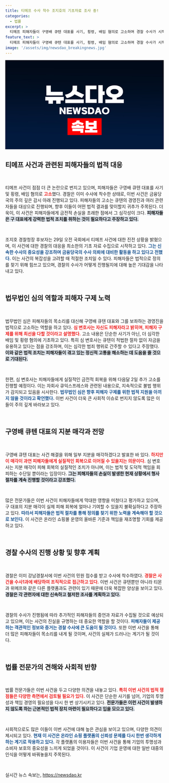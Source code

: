 ```yaml
---
title: 티메프 수사 착수 조지호의 기초자료 조사 중!
categories:
  - 법률
excerpt: >
  티메프 피해자들이 구영배 큐텐 대표를 사기, 횡령, 배임 혐의로 고소하며 경찰 수사가 시작됐다. 금융당국의 고발에도 대비하는 상황에서, 법무법인은 추가 고소를 예고하고 있어 사건의 파장이 커질 전망이다!
feature_text: >
  티메프 피해자들이 구영배 큐텐 대표를 사기, 횡령, 배임 혐의로 고소하며 경찰 수사가 시작됐다. 금융당국의 고발에도 대비하는 상황에서, 법무법인은 추가 고소를 예고하고 있어 사건의 파장이 커질 전망이다!
image: '/assets/img/newsdao_breakingnews.jpg'
---
```


<p><img src="/assets/img/newsdao_breakingnews.jpg" alt="implanttips 속보" /></p>

<h2 data-ke-size="size26">티메프 사건과 관련된 피해자들의 법적 대응</h2>

<p data-ke-size="size16">&nbsp;</p>

<p>티메프 사건이 점점 더 큰 논란으로 번지고 있으며, 피해자들은 구영배 큐텐 대표를 사기 및 횡령, 배임 혐의로 <b><span style="color: #ee2323;">고소</span></b>했다. 경찰은 이미 수사에 착수한 상태로, 이번 사건은 금융당국의 주의 깊은 감시 아래 진행되고 있다. 피해자들의 고소는 큐텐의 경영진과 여러 관련자들을 대상으로 진행되며, 향후 이들이 어떤 법적 결과를 맞이할지 귀추가 주목된다. 더욱이, 이 사건은 피해자들에게 금전적 손실을 초래한 점에서 그 심각성이 크다. <b><span style="background-color: #21538527;">피해자들은 구 대표에게 강력한 법적 조치를 취하는 것이 필요하다고 주장하고 있다.</span></b></p>

<p data-ke-size="size16">&nbsp;</p>

<p>조지호 경찰청장 후보자는 29일 오전 국회에서 티메프 사건에 대한 진전 상황을 밝혔으며, 이 사건에 대한 경찰의 대응을 최소한의 기초 자료 수집으로 시작하고 있다. <b><span style="color: #1a5490;">그는 신속한 수사의 중요성을 강조하며 금융당국의 수사 의뢰에 대비한 활동을 하고 있다고 전했다.</span></b> 이는 사건의 복잡성을 고려할 때 적절한 조치일 수 있다. 피해자들은 법적으로 정의를 찾기 위해 힘쓰고 있으며, 경찰의 수사가 어떻게 진행될지에 대해 높은 기대감을 나타내고 있다.</p>

<p data-ke-size="size16">&nbsp;</p>

<h2 data-ke-size="size26">법무법인 심의 역할과 피해자 구제 노력</h2>

<p data-ke-size="size16">&nbsp;</p>

<p>법무법인 심은 피해자들의 목소리를 대신해 구영배 큐텐 대표와 그를 보좌하는 경영진을 법적으로 고소하는 역할을 하고 있다. <b><span style="color: #ee2323;">심 변호사는 자신도 피해자라고 밝히며, 피해자 구제를 위해 최선을 다할 것이라고 설명했다.</span></b> 고소 내용은 단순한 사기가 아닌, 더 심각한 배임 및 횡령 혐의에 기초하고 있다. 특히 심 변호사는 큐텐이 적법한 절차 없이 자금을 유용하고 있다는 점을 강조하며, 이는 심각한 범죄 행위로 간주할 수 있다고 주장했다. <b><span style="background-color: #21538527;">이와 같은 법적 조치는 피해자들이 겪고 있는 정신적 고통을 해소하는 데 도움을 줄 것으로 기대된다.</span></b></p>

<p data-ke-size="size16">&nbsp;</p>

<p>한편, 심 변호사는 피해자들에게 실질적인 금전적 회복을 위해 다음달 2일 추가 고소를 진행할 예정이다. 이는 자회사 큐익스프레스와 관련된 내용으로, 지속적으로 불법 행위가 감지되고 있음을 시사한다. <b><span style="color: #1a5490;">법무법인 심은 향후 피해자 구제를 위한 법적 지원을 아끼지 않을 것이라고 확언했다.</span></b> 이번 사건이 더욱 큰 사회적 이슈로 번지지 않도록 많은 이들이 주의 깊게 바라보고 있다.</p>

<p data-ke-size="size16">&nbsp;</p>

<h2 data-ke-size="size26">구영배 큐텐 대표의 지분 매각과 전망</h2>

<p data-ke-size="size16">&nbsp;</p>

<p>구영배 큐텐 대표는 사건 해결을 위해 일부 지분을 매각하겠다고 발표한 바 있다. <b><span style="color: #ee2323;">하지만 이 매각이 과연 피해자들에게 실질적인 회복으로 이어질 수 있을지는 의문이다.</span></b> 심 변호사는 지분 매각이 피해 회복의 실질적인 조치가 아니며, 이는 법적 및 도덕적 책임을 회피하는 수단일 뿐이라는 입장이다. <b><span style="background-color: #21538527;">그는 피해자들의 손실이 발생한 현재 상황에서 형사 절차를 계속 진행할 것이라고 강조했다.</span></b></p>

<p data-ke-size="size16">&nbsp;</p>

<p>많은 전문가들은 이번 사건이 피해자들에게 막대한 영향을 미쳤다고 평가하고 있으며, 구 대표의 지분 매각이 실제 피해 회복에 얼마나 기여할 수 있을지 불확실하다고 주장하고 있다. <b><span style="color: #1a5490;">따라서 피해자들은 법적 절차를 통해 정의를 찾기 위한 노력을 계속해야 할 것으로 보인다.</span></b> 이 사건은 온라인 쇼핑몰 운영의 올바른 기준과 책임을 재조명할 기회를 제공하고 있다.</p>

<p data-ke-size="size16">&nbsp;</p>

<h2 data-ke-size="size26">경찰 수사의 진행 상황 및 향후 계획</h2>

<p data-ke-size="size16">&nbsp;</p>

<p>경찰은 이미 강남경찰서에 이번 사건의 민원 접수를 받고 수사에 착수하였다. <b><span style="color: #ee2323;">경찰은 사건을 수사1과에 배당하여 조직적으로 접근하고 있다.</span></b> 이번 사건은 큐텐뿐만 아니라 티몬과 위메프와 같은 다른 플랫폼과도 관련이 있기 때문에 더욱 복잡한 양상을 보이고 있다. <b><span style="background-color: #21538527;">경찰은 각 관련자에 대한 신속하고 철저한 조사를 계획하고 있다.</span></b></p>

<p data-ke-size="size16">&nbsp;</p>

<p>경찰의 수사가 진행됨에 따라 추가적인 피해자들의 증언과 자료가 수집될 것으로 예상되고 있으며, 이는 사건의 진실을 규명하는 데 중요한 역할을 할 것이다. <b><span style="color: #1a5490;">피해자들이 제공하는 객관적인 정보와 증거는 경찰 수사에 큰 도움이 될 것이다.</span></b> 또한 이번 사건을 통해 더 많은 피해자들이 목소리를 내게 될 것이며, 사건의 실체가 드러나는 계기가 될 것이다.</p>

<p data-ke-size="size16">&nbsp;</p>

<h2 data-ke-size="size26">법률 전문가의 견해와 사회적 반향</h2>

<p data-ke-size="size16">&nbsp;</p>

<p>법률 전문가들은 이번 사건을 두고 다양한 의견을 내놓고 있다. <b><span style="color: #ee2323;">특히 이번 사건의 법적 쟁점들은 다양한 측면에서 검토될 필요가 있다.</span></b> 이 사건은 단순한 사기를 넘어, 기업의 투명성과 책임 경영의 필요성을 다시 한 번 상기시키고 있다. <b><span style="background-color: #21538527;">전문가들은 이런 사건이 발생하지 않도록 하는 근본적인 법적 장치 마련이 필요하다고 입을 모으고 있다.</span></b></p>

<p data-ke-size="size16">&nbsp;</p>

<p>사회적으로도 많은 이들이 이번 사건에 대해 높은 관심을 보이고 있으며, 다양한 의견이 제시되고 있다. <b><span style="color: #1a5490;">현재 이 사건은 온라인 쇼핑 플랫폼의 신뢰성 문제를 다시 한번 생각하게 하는 계기로 작용하고 있다.</span></b> 각 플랫폼의 이용자들은 이번 사건을 통해 기업의 투명성과 소비자 보호의 중요성을 느끼게 되었을 것이다. 이 사건이 기업 운영에 대한 일반 대중의 인식을 어떻게 바꿔놓을지 주목된다.</p>

<p data-ke-size="size16">&nbsp;</p>
실시간 뉴스 속보는, <a href="https://newsdao.kr" rel="dofollow">https://newsdao.kr</a>


